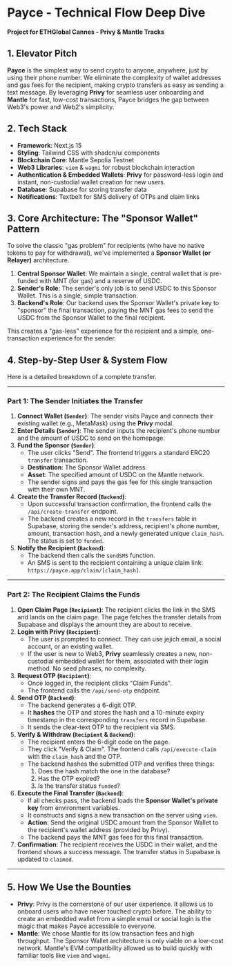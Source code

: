 # Payce - Technical Flow Deep Dive

**Project for ETHGlobal Cannes - Privy & Mantle Tracks**

## 1. Elevator Pitch

**Payce** is the simplest way to send crypto to anyone, anywhere, just by using their phone number. We eliminate the complexity of wallet addresses and gas fees for the recipient, making crypto transfers as easy as sending a text message. By leveraging **Privy** for seamless user onboarding and **Mantle** for fast, low-cost transactions, Payce bridges the gap between Web3's power and Web2's simplicity.

## 2. Tech Stack

- **Framework**: Next.js 15
- **Styling**: Tailwind CSS with shadcn/ui components
- **Blockchain Core**: Mantle Sepolia Testnet
- **Web3 Libraries**: `viem` & `wagmi` for robust blockchain interaction
- **Authentication & Embedded Wallets**: **Privy** for password-less login and instant, non-custodial wallet creation for new users.
- **Database**: Supabase for storing transfer data
- **Notifications**: Textbelt for SMS delivery of OTPs and claim links

## 3. Core Architecture: The "Sponsor Wallet" Pattern

To solve the classic "gas problem" for recipients (who have no native tokens to pay for withdrawal), we've implemented a **Sponsor Wallet (or Relayer)** architecture.

1.  **Central Sponsor Wallet**: We maintain a single, central wallet that is pre-funded with MNT (for gas) and a reserve of USDC.
2.  **Sender's Role**: The sender's only job is to send USDC to this Sponsor Wallet. This is a single, simple transaction.
3.  **Backend's Role**: Our backend uses the Sponsor Wallet's private key to "sponsor" the final transaction, paying the MNT gas fees to send the USDC from the Sponsor Wallet to the final recipient.

This creates a "gas-less" experience for the recipient and a simple, one-transaction experience for the sender.

## 4. Step-by-Step User & System Flow

Here is a detailed breakdown of a complete transfer.

---

### **Part 1: The Sender Initiates the Transfer**

1.  **Connect Wallet (`Sender`)**: The sender visits Payce and connects their existing wallet (e.g., MetaMask) using the **Privy** modal.
2.  **Enter Details (`Sender`)**: The sender inputs the recipient's phone number and the amount of USDC to send on the homepage.
3.  **Fund the Sponsor (`Sender`)**:
    - The user clicks "Send". The frontend triggers a standard ERC20 `transfer` transaction.
    - **Destination**: The Sponsor Wallet address.
    - **Asset**: The specified amount of USDC on the Mantle network.
    - The sender signs and pays the gas fee for this single transaction with their own MNT.
4.  **Create the Transfer Record (`Backend`)**:
    - Upon successful transaction confirmation, the frontend calls the `/api/create-transfer` endpoint.
    - The backend creates a new record in the `transfers` table in Supabase, storing the sender's address, recipient's phone number, amount, transaction hash, and a newly generated unique `claim_hash`. The status is set to `funded`.
5.  **Notify the Recipient (`Backend`)**:
    - The backend then calls the `sendSMS` function.
    - An SMS is sent to the recipient containing a unique claim link: `https://payce.app/claim/[claim_hash]`.

---

### **Part 2: The Recipient Claims the Funds**

1.  **Open Claim Page (`Recipient`)**: The recipient clicks the link in the SMS and lands on the claim page. The page fetches the transfer details from Supabase and displays the amount they are about to receive.
2.  **Login with Privy (`Recipient`)**:
    - The user is prompted to connect. They can use jejich email, a social account, or an existing wallet.
    - If the user is new to Web3, **Privy** seamlessly creates a new, non-custodial embedded wallet for them, associated with their login method. No seed phrases, no complexity.
3.  **Request OTP (`Recipient`)**:
    - Once logged in, the recipient clicks "Claim Funds".
    - The frontend calls the `/api/send-otp` endpoint.
4.  **Send OTP (`Backend`)**:
    - The backend generates a 6-digit OTP.
    - It **hashes** the OTP and stores the hash and a 10-minute expiry timestamp in the corresponding `transfers` record in Supabase.
    - It sends the clear-text OTP to the recipient via SMS.
5.  **Verify & Withdraw (`Recipient` & `Backend`)**:
    - The recipient enters the 6-digit code on the page.
    - They click "Verify & Claim". The frontend calls `/api/execute-claim` with the `claim_hash` and the OTP.
    - The backend hashes the submitted OTP and verifies three things:
        1. Does the hash match the one in the database?
        2. Has the OTP expired?
        3. Is the transfer status `funded`?
6.  **Execute the Final Transfer (`Backend`)**:
    - If all checks pass, the backend loads the **Sponsor Wallet's private key** from environment variables.
    - It constructs and signs a new transaction on the server using `viem`.
    - **Action**: Send the original USDC amount from the Sponsor Wallet to the recipient's wallet address (provided by Privy).
    - The backend pays the MNT gas fees for this final transaction.
7.  **Confirmation**: The recipient receives the USDC in their wallet, and the frontend shows a success message. The transfer status in Supabase is updated to `claimed`.

---

## 5. How We Use the Bounties

- **Privy**: Privy is the cornerstone of our user experience. It allows us to onboard users who have never touched crypto before. The ability to create an embedded wallet from a simple email or social login is the magic that makes Payce accessible to everyone.
- **Mantle**: We chose Mantle for its low transaction fees and high throughput. The Sponsor Wallet architecture is only viable on a low-cost network. Mantle's EVM compatibility allowed us to build quickly with familiar tools like `viem` and `wagmi`. 